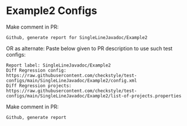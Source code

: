 # Example2 Configs
Make comment in PR:
```
Github, generate report for SingleLineJavadoc/Example2
```
OR as alternate:
Paste below given to PR description to use such test configs:
```
Report label: SingleLineJavadoc/Example2
Diff Regression config: https://raw.githubusercontent.com/checkstyle/test-configs/main/SingleLineJavadoc/Example2/config.xml
Diff Regression projects: https://raw.githubusercontent.com/checkstyle/test-configs/main/SingleLineJavadoc/Example2/list-of-projects.properties
```
Make comment in PR:
```
Github, generate report
```
